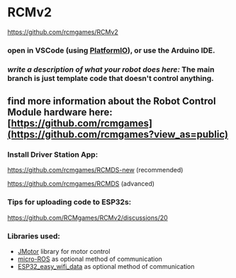 # RCMv2
https://github.com/rcmgames/RCMv2
### open in VSCode (using [PlatformIO](https://platformio.org/platformio-ide)), or use the Arduino IDE.

### _write a description of what your robot does here:_ The main branch is just template code that doesn't control anything.

## find more information about the Robot Control Module hardware here: [https://github.com/rcmgames](https://github.com/rcmgames?view_as=public)

### Install Driver Station App:

https://github.com/rcmgames/RCMDS-new (recommended)

https://github.com/rcmgames/RCMDS (advanced)

### Tips for uploading code to ESP32s:

https://github.com/RCMgames/RCMv2/discussions/20

### Libraries used:
* [JMotor](https://github.com/joshua-8/JMotor) library for motor control
* [micro-ROS](https://micro.ros.org/) as optional method of communication
* [ESP32_easy_wifi_data](https://github.com/joshua-8/ESP32_easy_wifi_data) as optional method of communication
